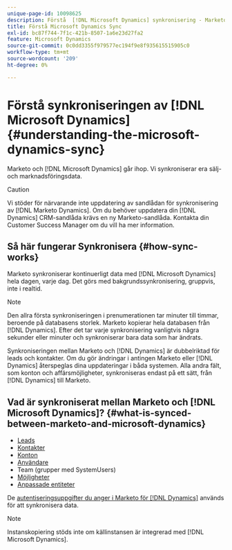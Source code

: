 ```yaml
---
unique-page-id: 10098625
description: Förstå  [!DNL Microsoft Dynamics] synkronisering - Marketo Docs - produktdokumentation
title: Förstå Microsoft Dynamics Sync
exl-id: bc87f744-7f1c-421b-8507-1a6e23d27fa2
feature: Microsoft Dynamics
source-git-commit: 0c0dd3355f979577ec194f9e8f935615515905c0
workflow-type: tm+mt
source-wordcount: '209'
ht-degree: 0%

---
```


# Förstå synkroniseringen av [!DNL Microsoft Dynamics] {#understanding-the-microsoft-dynamics-sync}

Marketo och [!DNL Microsoft Dynamics] går ihop. Vi synkroniserar era sälj- och marknadsföringsdata.

>[!CAUTION]
>
>Vi stöder för närvarande inte uppdatering av sandlådan för synkronisering av [!DNL Marketo Dynamics]. Om du behöver uppdatera din [!DNL Dynamics] CRM-sandlåda krävs en ny Marketo-sandlåda. Kontakta din Customer Success Manager om du vill ha mer information.

## Så här fungerar Synkronisera {#how-sync-works}

Marketo synkroniserar kontinuerligt data med [!DNL Microsoft Dynamics] hela dagen, varje dag. Det görs med bakgrundssynkronisering, gruppvis, inte i realtid.

>[!NOTE]
>
>Den allra första synkroniseringen i prenumerationen tar minuter till timmar, beroende på databasens storlek. Marketo kopierar hela databasen från [!DNL Dynamics]. Efter det tar varje synkronisering vanligtvis några sekunder eller minuter och synkroniserar bara data som har ändrats.

Synkroniseringen mellan Marketo och [!DNL Dynamics] är dubbelriktad för leads och kontakter. Om du gör ändringar i antingen Marketo eller [!DNL Dynamics] återspeglas dina uppdateringar i båda systemen. Alla andra fält, som konton och affärsmöjligheter, synkroniseras endast på ett sätt, från [!DNL Dynamics] till Marketo.

## Vad är synkroniserat mellan Marketo och [!DNL Microsoft Dynamics]? {#what-is-synced-between-marketo-and-microsoft-dynamics}

* [Leads](/help/marketo/product-docs/crm-sync/microsoft-dynamics-sync/microsoft-dynamics-sync-details/microsoft-dynamics-sync-lead-sync.md)
* [Kontakter](/help/marketo/product-docs/crm-sync/microsoft-dynamics-sync/microsoft-dynamics-sync-details/microsoft-dynamics-sync-contact-sync.md)
* [Konton](/help/marketo/product-docs/crm-sync/microsoft-dynamics-sync/microsoft-dynamics-sync-details/microsoft-dynamics-sync-account-sync.md)
* [Användare](/help/marketo/product-docs/crm-sync/microsoft-dynamics-sync/microsoft-dynamics-sync-details/microsoft-dynamics-sync-user-sync.md)
* Team (grupper med SystemUsers)
* [Möjligheter](/help/marketo/product-docs/crm-sync/microsoft-dynamics-sync/microsoft-dynamics-sync-details/microsoft-dynamics-sync-opportunity-sync.md)
* [Anpassade entiteter](/help/marketo/product-docs/crm-sync/microsoft-dynamics-sync/microsoft-dynamics-sync-details/enable-sync-for-a-custom-entity.md)

De [autentiseringsuppgifter du anger i Marketo för [!DNL Dynamics]](/help/marketo/product-docs/crm-sync/microsoft-dynamics-sync/sync-setup/microsoft-dynamics-365-with-ropc-connection/step-2-of-4-set-up.md) används för att synkronisera data.

>[!NOTE]
>
>Instanskopiering stöds inte om källinstansen är integrerad med [!DNL Microsoft Dynamics].
